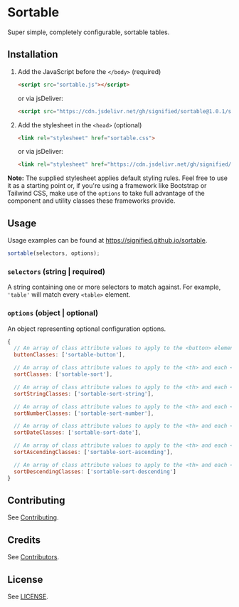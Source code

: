 # Sortable

Super simple, completely configurable, sortable tables.

## Installation

1. Add the JavaScript before the `</body>` (required)

    ```html
    <script src="sortable.js"></script>
    ```

    or via jsDeliver:

    ```html
    <script src="https://cdn.jsdelivr.net/gh/signified/sortable@1.0.1/sortable.min.js"></script>
    ```

1. Add the stylesheet in the `<head>` (optional)

    ```html
    <link rel="stylesheet" href="sortable.css">
    ```

    or via jsDeliver:

    ```html
    <link rel="stylesheet" href="https://cdn.jsdelivr.net/gh/signified/sortable@1.0.1/sortable.min.css">
    ```

**Note:** The supplied stylesheet applies default styling rules. Feel free to use it as a starting point or, if you're using a framework like Bootstrap or Tailwind CSS, make use of the `options` to take full advantage of the component and utility classes these frameworks provide.

## Usage

Usage examples can be found at https://signified.github.io/sortable.

```javascript
sortable(selectors, options);
```

### `selectors` (string | required)

A string containing one or more selectors to match against. For example, `'table'` will match every `<table>` element.

### `options` (object | optional)

An object representing optional configuration options.

```javascript
{
  // An array of class attribute values to apply to the <button> element that Sortable adds to each <th> element.
  buttonClasses: ['sortable-button'],

  // An array of class attribute values to apply to the <th> and each <td> of the currently sorted column.
  sortClasses: ['sortable-sort'],

  // An array of class attribute values to apply to the <th> and each <td> of the currently sorted column that has been sorted as a string (alphabetically).
  sortStringClasses: ['sortable-sort-string'],

  // An array of class attribute values to apply to the <th> and each <td> of the currently sorted column that has been sorted as a number (numerically).
  sortNumberClasses: ['sortable-sort-number'],

  // An array of class attribute values to apply to the <th> and each <td> of the currently sorted column that has been sorted as a date.
  sortDateClasses: ['sortable-sort-date'],

  // An array of class attribute values to apply to the <th> and each <td> of the currently sorted column that has been sorted in ascending order.
  sortAscendingClasses: ['sortable-sort-ascending'],

  // An array of class attribute values to apply to the <th> and each <td> of the currently sorted column that has been sorted in descending order.
  sortDescendingClasses: ['sortable-sort-descending']
}
```

## Contributing

See [Contributing](https://github.com/signified/.github/blob/main/CONTRIBUTING.md).

## Credits

See [Contributors](https://github.com/signified/sortable/graphs/contributors).

## License

See [LICENSE](LICENSE).

